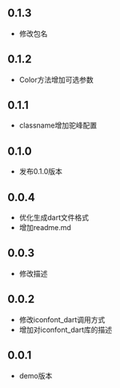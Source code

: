 ## 0.1.3
- 修改包名

## 0.1.2
- Color方法增加可选参数

## 0.1.1
- classname增加驼峰配置

## 0.1.0
- 发布0.1.0版本

## 0.0.4
- 优化生成dart文件格式
- 增加readme.md

## 0.0.3
- 修改描述

## 0.0.2
- 修改iconfont_dart调用方式
- 增加对iconfont_dart库的描述


## 0.0.1
- demo版本
